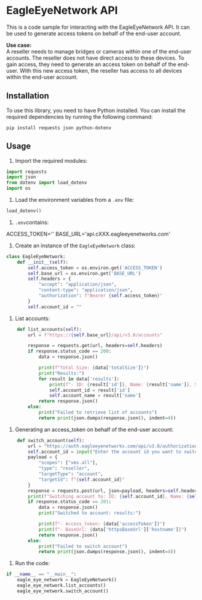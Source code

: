 # EagleEyeNetwork API

This is a code sample for interacting with the EagleEyeNetwork API. It can be used to generate access tokens on behalf of the end-user account.

**Use case:**  
A reseller needs to manage bridges or cameras within one of the end-user accounts. The reseller does not have direct access to these devices. To gain access, they need to generate an access token on behalf of the end-user. With this new access token, the reseller has access to all devices within the end-user account.
  
## Installation

To use this library, you need to have Python installed. You can install the required dependencies by running the following command:

```shell
pip install requests json python-dotenv
```

## Usage

1. Import the required modules:

```python
import requests
import json
from dotenv import load_dotenv
import os
```

1. Load the environment variables from a `.env` file:

```python
load_dotenv()
```

1. `.env`contains:

ACCESS_TOKEN=''
BASE_URL='api.cXXX.eagleeyenetworks.com'

1. Create an instance of the `EagleEyeNetwork` class:

```python
class EagleEyeNetwork:
    def __init__(self):
        self.access_token = os.environ.get('ACCESS_TOKEN')
        self.base_url = os.environ.get('BASE_URL')
        self.headers = {
            "accept": "application/json",
            "content-type": "application/json",
            "authorization": f"Bearer {self.access_token}"
        }
        self.account_id = ""
```

1. List accounts:

```python
    def list_accounts(self):
        url = f"https://{self.base_url}/api/v3.0/accounts"

        response = requests.get(url, headers=self.headers)
        if response.status_code == 200:
            data = response.json()

            print(f"Total Size: {data['totalSize']}")
            print("Results:")
            for result in data['results']:
                print(f"- ID: {result['id']}, Name: {result['name']}, Status: {result['status']}, Type: {result['type']}")
                self.account_id = result['id']
                self.account_name = result['name']
            return response.json()
        else:
            print("Failed to retrieve list of accounts")
            return print(json.dumps(response.json(), indent=4))
```

1. Generating an access_token on behalf of the end-user account:

```python
    def switch_account(self):
        url = "https://auth.eagleeyenetworks.com/api/v3.0/authorizationTokens"
        self.account_id = input("Enter the account id you want to switch to: ")
        payload = {
            "scopes": ["vms.all"],
            "type": "reseller",
            "targetType": "account",
            "targetId": f"{self.account_id}"
        }
        response = requests.post(url, json=payload, headers=self.headers)
        print(f"Switching account to: ID: {self.account_id}, Name: {self.account_name} ")
        if response.status_code == 201:
            data = response.json()
            print("Switched to account: results:")

            print(f"- Access_token: {data['accessToken']}")
            print(f"- BaseUrl: {data['httpsBaseUrl']['hostname']}")
            return response.json()
        else:
            print("Failed to switch account")
            return print(json.dumps(response.json(), indent=4))
```

1. Run the code:

```python
if __name__ == "__main__":
    eagle_eye_network = EagleEyeNetwork()
    eagle_eye_network.list_accounts()
    eagle_eye_network.switch_account()
```
